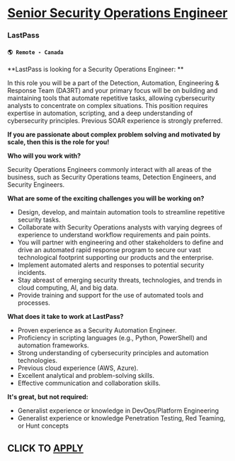 # [Senior Security Operations Engineer](https://www.remotewlb.com/apply/senior-security-operations-engineer-109290)  
### LastPass  
#### `🌎 Remote - Canada`  

**LastPass is looking for a Security Operations Engineer:  **

In this role you will be a part of the Detection, Automation, Engineering & Response Team (DA3RT) and your primary focus will be on building and maintaining tools that automate repetitive tasks, allowing cybersecurity analysts to concentrate on complex situations. This position requires expertise in automation, scripting, and a deep understanding of cybersecurity principles. Previous SOAR experience is strongly preferred.

**If you are passionate about complex problem solving and motivated by scale, then this is the role for you!**

**Who will you work with?**

Security Operations Engineers commonly interact with all areas of the business, such as Security Operations teams, Detection Engineers, and Security Engineers.

**What are some of the exciting challenges you will be working on?**

  * Design, develop, and maintain automation tools to streamline repetitive security tasks.
  * Collaborate with Security Operations analysts with varying degrees of experience to understand workflow requirements and pain points.
  * You will partner with engineering and other stakeholders to define and drive an automated rapid response program to secure our vast technological footprint supporting our products and the enterprise.
  * Implement automated alerts and responses to potential security incidents.
  * Stay abreast of emerging security threats, technologies, and trends in cloud computing, AI, and big data.
  * Provide training and support for the use of automated tools and processes.

**What does it take to work at LastPass?**

  * Proven experience as a Security Automation Engineer.
  * Proficiency in scripting languages (e.g., Python, PowerShell) and automation frameworks.
  * Strong understanding of cybersecurity principles and automation technologies.
  * Previous cloud experience (AWS, Azure).
  * Excellent analytical and problem-solving skills.
  * Effective communication and collaboration skills.

**It's great, but not required:**

  * Generalist experience or knowledge in DevOps/Platform Engineering
  * Generalist experience or knowledge Penetration Testing, Red Teaming, or Hunt concepts

  
## CLICK TO [APPLY](https://www.remotewlb.com/apply/senior-security-operations-engineer-109290)

